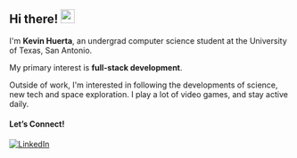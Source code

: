 ## Hi there! <img src="https://emojis.slackmojis.com/emojis/images/1536351075/4594/blob-wave.gif" width="25"/>

I'm **Kevin Huerta**, an undergrad computer science student at the University of Texas, San Antonio.

My primary interest is **full-stack development**.

Outside of work, I'm interested in following the developments of science, new tech and space exploration. I play a lot of video games, and stay active daily.

#### Let’s Connect!
[<img alt="LinkedIn" src="https://img.shields.io/badge/LinkedIn-%230E76A8.svg?&style=for-the-badge&logo=LinkedIn&logoColor=white" />](https://linkedin.com/in/kevin-s-huerta)
